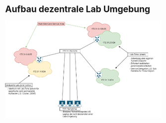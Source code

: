 # Aufbau dezentrale Lab Umgebung

![Image](https://github.com/derkaktus/TDF-Lab/blob/master/lab-aufbau.png)
